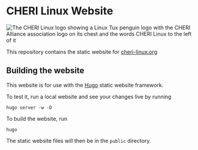 # CHERI Linux Website

![The CHERI Linux logo showing a Linux Tux penguin logo with the CHERI Alliance association logo on its chest
and the words CHERI Linux to the left of it](/themes/hugo-whisper-theme/static/images/CHERI_Linux_Tux.svg)

This repository contains the static website for [cheri-linux.org](https://cheri-linux.org)

## Building the website

This website is for use with the [Hugo](https://gohugo.io/) static website framework.

To test it, run a local website and see your changes live by running
```
hugo server -w -D
```

To build the website, run
```
hugo
```

The static website files will then be in the `public` directory.
 
